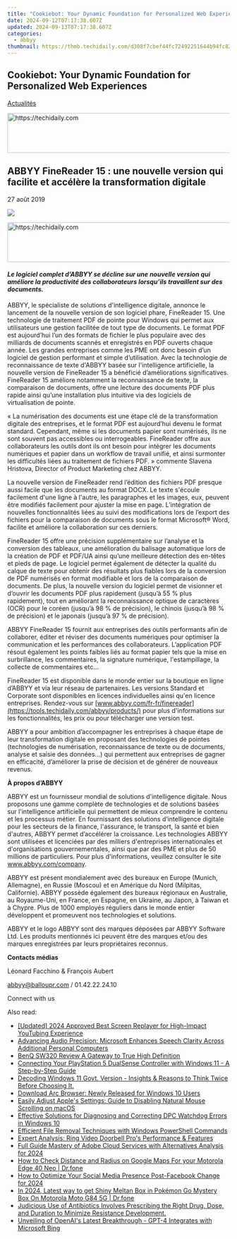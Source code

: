 ```yaml
---
title: "Cookiebot: Your Dynamic Foundation for Personalized Web Experiences"
date: 2024-09-12T07:17:38.607Z
updated: 2024-09-13T07:17:38.607Z
categories:
  - abbyy
thumbnail: https://thmb.techidaily.com/d308f7cbef44fc72492251644b94fc820af3415416f540b09fcf25e37cb1c7dd.jpg
---
```


## Cookiebot: Your Dynamic Foundation for Personalized Web Experiences

[Actualités](https://tools.techidaily.com/abbyy/products/)

<!-- affiliate ads begin -->
<a href="https://aidotcom.pxf.io/c/5597632/2129043/19576" target="_top" id="2129043">
  <img src="//a.impactradius-go.com/display-ad/19576-2129043" border="0" alt="https://techidaily.com" width="728" height="90"/>
</a>
<img height="0" width="0" src="https://aidotcom.pxf.io/i/5597632/2129043/19576" style="position:absolute;visibility:hidden;" border="0" />
<!-- affiliate ads end -->

## ABBYY FineReader 15 : une nouvelle version qui facilite et accélère la transformation digitale

27 août 2019

![](https://content.abbyy.com/-/media/project/abbyy/abbyy/branchtemplates/shutterstock_1272462163_1296-x-729.jpg?h=729&iar=0&w=1296)

<!-- affiliate ads begin -->
<a href="https://appsumo.8odi.net/c/5597632/2128843/7443" target="_top" id="2128843">
  <img src="//a.impactradius-go.com/display-ad/7443-2128843" border="0" alt="https://techidaily.com" width="728" height="90"/>
</a>
<img height="0" width="0" src="https://appsumo.8odi.net/i/5597632/2128843/7443" style="position:absolute;visibility:hidden;" border="0" />
<!-- affiliate ads end -->

#### _Le logiciel complet d’ABBYY se décline sur une nouvelle version qui améliore la productivité des collaborateurs lorsqu’ils travaillent sur des documents._

  
ABBYY, le spécialiste de solutions d'intelligence digitale, annonce le lancement de la nouvelle version de son logiciel phare, FineReader 15\. Une technologie de traitement PDF de pointe pour Windows qui permet aux utilisateurs une gestion facilitée de tout type de documents. Le format PDF est aujourd’hui l’un des formats de fichier le plus populaire avec des milliards de documents scannés et enregistrés en PDF ouverts chaque année. Les grandes entreprises comme les PME ont donc besoin d’un logiciel de gestion performant et simple d’utilisation. Avec la technologie de reconnaissance de texte d'ABBYY basée sur l'intelligence artificielle, la nouvelle version de FineReader 15 a bénéficié d’améliorations significatives. FineReader 15 améliore notamment la reconnaissance de texte, la comparaison de documents, offre une lecture des documents PDF plus rapide ainsi qu’une installation plus intuitive via des logiciels de virtualisation de pointe.

« La numérisation des documents est une étape clé de la transformation digitale des entreprises, et le format PDF est aujourd’hui devenu le format standard. Cependant, même si les documents papier sont numérisés, ils ne sont souvent pas accessibles ou interrogeables. FineReader offre aux collaborateurs les outils dont ils ont besoin pour intégrer les documents numériques et papier dans un workflow de travail unifié, et ainsi surmonter les difficultés liées au traitement de fichiers PDF. » commente Slavena Hristova, Director of Product Marketing chez ABBYY.

La nouvelle version de FineReader rend l’édition des fichiers PDF presque aussi facile que les documents au format DOCX. Le texte s'écoule facilement d'une ligne à l'autre, les paragraphes et les images, eux, peuvent être modifiés facilement pour ajuster la mise en page. L’intégration de nouvelles fonctionnalités liées au suivi des modifications lors de l’export des fichiers pour la comparaison de documents sous le format Microsoft® Word, facilite et améliore la collaboration sur ces derniers.

FineReader 15 offre une précision supplémentaire sur l’analyse et la conversion des tableaux, une amélioration du balisage automatique lors de la création de PDF et PDF/UA ainsi qu’une meilleure détection des en-têtes et pieds de page. Le logiciel permet également de détecter la qualité du calque de texte pour obtenir des résultats plus fiables lors de la conversion de PDF numérisés en format modifiable et lors de la comparaison de documents. De plus, la nouvelle version du logiciel permet de visionner et d’ouvrir les documents PDF plus rapidement (jusqu’à 55 % plus rapidement), tout en améliorant la reconnaissance optique de caractères (OCR) pour le coréen (jusqu’à 98 % de précision), le chinois (jusqu’à 98 % de précision) et le japonais (jusqu’à 97 % de précision).

ABBYY FineReader 15 fournit aux entreprises des outils performants afin de collaborer, éditer et réviser des documents numériques pour optimiser la communication et les performances des collaborateurs. L’application PDF résout également les points faibles liés au format papier tels que la mise en surbrillance, les commentaires, la signature numérique, l'estampillage, la collecte de commentaires etc…

FineReader 15 est disponible dans le monde entier sur la boutique en ligne d’ABBYY et via leur réseau de partenaires. Les versions Standard et Corporate sont disponibles en licences individuelles ainsi qu'en licence entreprises. Rendez-vous sur [www.abbyy.com/fr-fr/finereader](https://tools.techidaily.com/abbyy/products/) pour plus d'informations sur les fonctionnalités, les prix ou pour télécharger une version test.

ABBYY a pour ambition d’accompagner les entreprises à chaque étape de leur transformation digitale en proposant des technologies de pointes (technologies de numérisation, reconnaissance de texte ou de documents, analyse et saisie des données…) qui permettent aux entreprises de gagner en efficacité, d’améliorer la prise de décision et de générer de nouveaux revenus.

  
**À propos d’ABBYY**

ABBYY est un fournisseur mondial de solutions d'intelligence digitale. Nous proposons une gamme complète de technologies et de solutions basées sur l'intelligence artificielle qui permettent de mieux comprendre le contenu et les processus métier. En fournissant des solutions d’intelligence digitale pour les secteurs de la finance, l'assurance, le transport, la santé et bien d'autres, ABBYY permet d’accélérer la croissance. Les technologies ABBYY sont utilisées et licenciées par des milliers d'entreprises internationales et d'organisations gouvernementales, ainsi que par des PME et plus de 50 millions de particuliers. Pour plus d'informations, veuillez consulter le site www.abbyy.com/company.

ABBYY est présent mondialement avec des bureaux en Europe (Munich, Allemagne), en Russie (Moscou) et en Amérique du Nord (Milpitas, Californie). ABBYY possède également des bureaux régionaux en Australie, au Royaume-Uni, en France, en Espagne, en Ukraine, au Japon, à Taiwan et à Chypre. Plus de 1000 employés réguliers dans le monde entier développent et promeuvent nos technologies et solutions.

ABBYY et le logo ABBYY sont des marques déposées par ABBYY Software Ltd. Les produits mentionnés ici peuvent être des marques et/ou des marques enregistrées par leurs propriétaires reconnus.

  
**Contacts médias**

Léonard Facchino & François Aubert

[abbyy@balloupr.com](https://tools.techidaily.com/abbyy/products/) / 01.42.22.24.10

Connect with us

<ins class="adsbygoogle"
     style="display:block"
     data-ad-format="autorelaxed"
     data-ad-client="ca-pub-7571918770474297"
     data-ad-slot="1223367746"></ins>

<ins class="adsbygoogle"
     style="display:block"
     data-ad-client="ca-pub-7571918770474297"
     data-ad-slot="8358498916"
     data-ad-format="auto"
     data-full-width-responsive="true"></ins>

<span class="atpl-alsoreadstyle">Also read:</span>
<div><ul>
<li><a href="https://facebook-video-footage.techidaily.com/updated-2024-approved-best-screen-replayer-for-high-impact-youtubing-experience/"><u>[Updated] 2024 Approved Best Screen Replayer for High-Impact YouTubing Experience</u></a></li>
<li><a href="https://some-tips.techidaily.com/advancing-audio-precision-microsoft-enhances-speech-clarity-across-additional-personal-computers/"><u>Advancing Audio Precision: Microsoft Enhances Speech Clarity Across Additional Personal Computers</u></a></li>
<li><a href="https://fox-boxes.techidaily.com/benq-sw320-review-a-gateway-to-true-high-definition/"><u>BenQ SW320 Review A Gateway to True High Definition</u></a></li>
<li><a href="https://some-tips.techidaily.com/connecting-your-playstation-5-dualsense-controller-with-windows-11-a-step-by-step-guide/"><u>Connecting Your PlayStation 5 DualSense Controller with Windows 11 - A Step-by-Step Guide</u></a></li>
<li><a href="https://some-tips.techidaily.com/decoding-windows-11-govt-version-insights-and-reasons-to-think-twice-before-choosing-it/"><u>Decoding Windows 11 Govt. Version - Insights & Reasons to Think Twice Before Choosing It.</u></a></li>
<li><a href="https://some-tips.techidaily.com/download-arc-browser-newly-released-for-windows-10-users/"><u>Download Arc Browser: Newly Released for Windows 10 Users</u></a></li>
<li><a href="https://some-tips.techidaily.com/easily-adjust-apples-settings-guide-to-disabling-natural-mouse-scrolling-on-macos/"><u>Easily Adjust Apple's Settings: Guide to Disabling Natural Mouse Scrolling on macOS</u></a></li>
<li><a href="https://some-tips.techidaily.com/effective-solutions-for-diagnosing-and-correcting-dpc-watchdog-errors-in-windows-10/"><u>Effective Solutions for Diagnosing and Correcting DPC Watchdog Errors in Windows 10</u></a></li>
<li><a href="https://some-tips.techidaily.com/efficient-file-removal-techniques-with-windows-powershell-commands/"><u>Efficient File Removal Techniques with Windows PowerShell Commands</u></a></li>
<li><a href="https://buynow-reviews.techidaily.com/expert-analysis-ring-video-doorbell-pros-performance-and-features/"><u>Expert Analysis: Ring Video Doorbell Pro's Performance & Features</u></a></li>
<li><a href="https://article-files.techidaily.com/full-guide-mastery-of-adobe-cloud-services-with-alternatives-analysis-for-2024/"><u>Full Guide Mastery of Adobe Cloud Services with Alternatives Analysis for 2024</u></a></li>
<li><a href="https://android-location-track.techidaily.com/how-to-check-distance-and-radius-on-google-maps-for-your-motorola-edge-40-neo-drfone-by-drfone-virtual-android/"><u>How to Check Distance and Radius on Google Maps For your Motorola Edge 40 Neo | Dr.fone</u></a></li>
<li><a href="https://facebook-video-recording.techidaily.com/how-to-optimize-your-social-media-presence-post-facebook-change-for-2024/"><u>How to Optimize Your Social Media Presence Post-Facebook Change for 2024</u></a></li>
<li><a href="https://android-pokemon-go.techidaily.com/in-2024-latest-way-to-get-shiny-meltan-box-in-pokemon-go-mystery-box-on-motorola-moto-g84-5g-drfone-by-drfone-virtual-android/"><u>In 2024, Latest way to get Shiny Meltan Box in Pokémon Go Mystery Box On Motorola Moto G84 5G | Dr.fone</u></a></li>
<li><a href="https://win-dash.techidaily.com/judicious-use-of-antibiotics-involves-prescribing-the-right-drug-dose-and-duration-to-minimize-resistance-development/"><u>Judicious Use of Antibiotics Involves Prescribing the Right Drug, Dose, and Duration to Minimize Resistance Development.</u></a></li>
<li><a href="https://vp-tips.techidaily.com/unveiling-of-openais-latest-breakthrough-gpt-4-integrates-with-microsoft-bing/"><u>Unveiling of OpenAI's Latest Breakthrough - GPT-4 Integrates with Microsoft Bing</u></a></li>
</ul></div>


